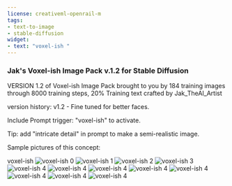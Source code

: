 ```yaml
---
license: creativeml-openrail-m
tags:
- text-to-image
- stable-diffusion
widget:
- text: "voxel-ish "
---
```

### Jak's Voxel-ish Image Pack v.1.2 for Stable Diffusion


VERSION 1.2 of Voxel-ish Image Pack brought to you by 184 training images through 8000 training steps, 20% Training text crafted by Jak_TheAI_Artist

version history: v1.2 - Fine tuned for better faces.

Include Prompt trigger: "voxel-ish" to activate.

Tip: add "intricate detail" in prompt to make a semi-realistic image.  


Sample pictures of this concept:







voxel-ish
![voxel-ish 0](https://huggingface.co/plasmo/vox2/resolve/main/concept_images/tyson.jpg)
    ![voxel-ish 1](https://huggingface.co/plasmo/vox2/resolve/main/concept_images/depp.jpg)
    ![voxel-ish 2](https://huggingface.co/plasmo/vox2/resolve/main/concept_images/pitt.jpg)
    ![voxel-ish 3](https://huggingface.co/plasmo/vox2/resolve/main/concept_images/ww.jpg)
        ![voxel-ish 4](https://huggingface.co/plasmo/vox2/resolve/main/concept_images/sm.jpg)
                ![voxel-ish 4](https://huggingface.co/plasmo/vox2/resolve/main/concept_images/theron.jpg)
                        ![voxel-ish 4](https://huggingface.co/plasmo/vox2/resolve/main/concept_images/watson.jpg)
                                ![voxel-ish 4](https://huggingface.co/plasmo/vox2/resolve/main/concept_images/watson2.jpg)
                                        ![voxel-ish 4](https://huggingface.co/plasmo/vox2/resolve/main/concept_images/jc.jpg)
                ![voxel-ish 4](https://huggingface.co/plasmo/vox2/resolve/main/concept_images/obama.jpg)
                        ![voxel-ish 4](https://huggingface.co/plasmo/vox2/resolve/main/concept_images/musk.jpg)
                                ![voxel-ish 4](https://huggingface.co/plasmo/vox2/resolve/main/concept_images/monroe.jpg)
    
